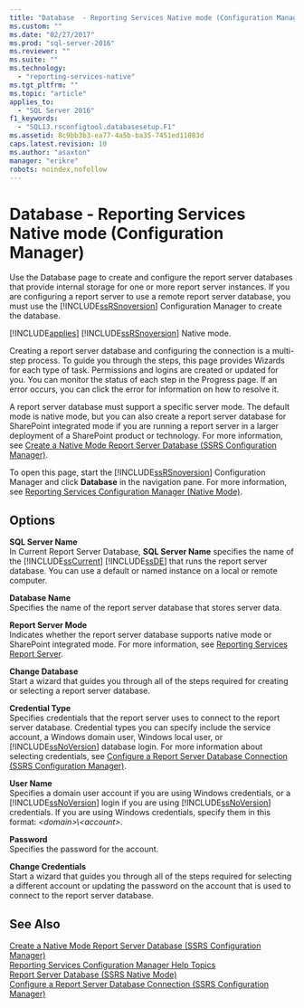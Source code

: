 ```yaml
---
title: "Database  - Reporting Services Native mode (Configuration Manager) | Microsoft Docs"
ms.custom: ""
ms.date: "02/27/2017"
ms.prod: "sql-server-2016"
ms.reviewer: ""
ms.suite: ""
ms.technology: 
  - "reporting-services-native"
ms.tgt_pltfrm: ""
ms.topic: "article"
applies_to: 
  - "SQL Server 2016"
f1_keywords: 
  - "SQL13.rsconfigtool.databasesetup.F1"
ms.assetid: 8c9bb3b3-ea77-4a5b-ba35-7451ed11083d
caps.latest.revision: 10
ms.author: "asaxton"
manager: "erikre"
robots: noindex,nofollow
---
```

# Database  - Reporting Services Native mode (Configuration Manager)
  Use the Database page to create and configure the report server databases that provide internal storage for one or more report server instances. If you are configuring a report server to use a remote report server database, you must use the [!INCLUDE[ssRSnoversion](../a9notintoc/includes/ssrsnoversion-md.md)] Configuration Manager to create the database.  
  
 [!INCLUDE[applies](../a9retired/includes/applies-md.md)] [!INCLUDE[ssRSnoversion](../a9notintoc/includes/ssrsnoversion-md.md)] Native mode.  
  
 Creating a report server database and configuring the connection is a multi-step process. To guide you through the steps, this page provides Wizards for each type of task. Permissions and logins are created or updated for you. You can monitor the status of each step in the Progress page. If an error occurs, you can click the error for information on how to resolve it.  
  
 A report server database must support a specific server mode. The default mode is native mode, but you can also create a report server database for SharePoint integrated mode if you are running a report server in a larger deployment of a SharePoint product or technology. For more information, see [Create a Native Mode Report Server Database  &#40;SSRS Configuration Manager&#41;](../reporting-services/install/windows/ssrs-report-server-create-a-native-mode-report-server-database.md).  
  
 To open this page, start the [!INCLUDE[ssRSnoversion](../a9notintoc/includes/ssrsnoversion-md.md)] Configuration Manager and click **Database** in the navigation pane. For more information, see [Reporting Services Configuration Manager &#40;Native Mode&#41;](../reporting-services/install/windows/reporting-services-configuration-manager-native-mode.md).  
  
## Options  
 **SQL Server Name**  
 In Current Report Server Database, **SQL Server Name** specifies the name of the [!INCLUDE[ssCurrent](../a9notintoc/includes/sscurrent-md.md)] [!INCLUDE[ssDE](../a9notintoc/includes/ssde-md.md)] that runs the report server database. You can use a default or named instance on a local or remote computer.  
  
 **Database Name**  
 Specifies the name of the report server database that stores server data.  
  
 **Report Server Mode**  
 Indicates whether the report server database supports native mode or SharePoint integrated mode. For more information, see [Reporting Services Report Server](../reporting-services/report-server/sharepoint/reporting-services-report-server.md).  
  
 **Change Database**  
 Start a wizard that guides you through all of the steps required for creating or selecting a report server database.  
  
 **Credential Type**  
 Specifies credentials that the report server uses to connect to the report server database. Credential types you can specify include the service account, a Windows domain user, Windows local user, or [!INCLUDE[ssNoVersion](../a9notintoc/includes/ssnoversion-md.md)] database login. For more information about selecting credentials, see [Configure a Report Server Database Connection  &#40;SSRS Configuration Manager&#41;](../reporting-services/install/windows/configure-a-report-server-database-connection-ssrs-configuration-manager.md).  
  
 **User Name**  
 Specifies a domain user account if you are using Windows credentials, or a [!INCLUDE[ssNoVersion](../a9notintoc/includes/ssnoversion-md.md)] login if you are using [!INCLUDE[ssNoVersion](../a9notintoc/includes/ssnoversion-md.md)] credentials. If you are using Windows credentials, specify them in this format: *\<domain>\\<account\>*.  
  
 **Password**  
 Specifies the password for the account.  
  
 **Change Credentials**  
 Start a wizard that guides you through all of the steps required for selecting a different account or updating the password on the account that is used to connect to the report server database.  
  
## See Also  
 [Create a Native Mode Report Server Database  &#40;SSRS Configuration Manager&#41;](../reporting-services/install/windows/ssrs-report-server-create-a-native-mode-report-server-database.md)   
 [Reporting Services Configuration Manager Help Topics](../a9retired/reporting-services-configuration-manager-help-topics.md)   
 [Report Server Database &#40;SSRS Native Mode&#41;](../reporting-services/report-server/report-server-database-ssrs-native-mode.md)   
 [Configure a Report Server Database Connection  &#40;SSRS Configuration Manager&#41;](../reporting-services/install/windows/configure-a-report-server-database-connection-ssrs-configuration-manager.md)  
  
  